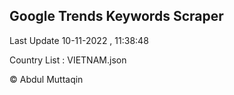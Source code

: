 

## Google Trends Keywords Scraper 
 
Last Update 10-11-2022 , 11:38:48

Country List :
VIETNAM.json



© Abdul Muttaqin 
